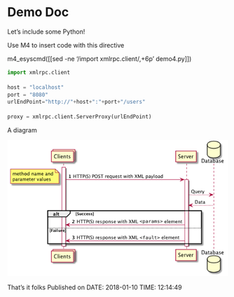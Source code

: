 # Demo Doc

Let’s include some Python\!

Use M4 to insert code with this directive

m4\_esyscmd(\[\[sed -ne ‘/import xmlrpc.client/,+6p’ demo4.py\]\])

``` python
import xmlrpc.client

host = "localhost"
port = "8080"
urlEndPoint="http://"+host+":"+port+"/users"

proxy = xmlrpc.client.ServerProxy(urlEndPoint) 
```

A diagram

![A Cool Diagram](demo3.png)

That’s it folks Published on DATE: 2018-01-10 TIME: 12:14:49
